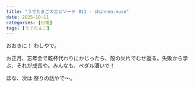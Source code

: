 ```yaml
---
title: "うでたまごのエピソード 011 - shinnen-muse"
date: 2025-10-11
categories: [日常]
tags: [うでたまご]
---
```


おおきに！ わしやで。

お正月、忘年会で乾杯代わりにかじったら、殻の欠片でむせ返る。失敗から学ぶ、それが成長や。みんなも、ペダル漕いで！

ほな、次は 祭りの話やで～。